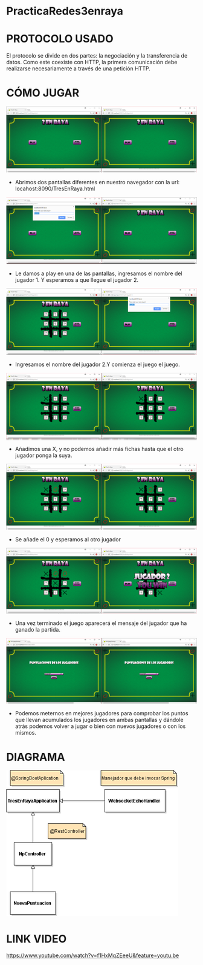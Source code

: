# PracticaRedes3enraya
# PROTOCOLO USADO
El protocolo se divide en dos partes: la negociación y la transferencia de datos. Como este coexiste con HTTP, la primera comunicación debe realizarse necesariamente a través de una petición HTTP.

# CÓMO JUGAR
![Pantalla de inicio](https://github.com/MiguelAngelGalazSanchez/PracticaRedes3enraya/blob/fasev4/imagenesFase4/Pantalla%20de%20inicio.PNG)
+ Abrimos dos pantallas diferentes en nuestro navegador con la url: locahost:8090/TresEnRaya.html

![Jugador1](https://github.com/MiguelAngelGalazSanchez/PracticaRedes3enraya/blob/fasev4/imagenesFase4/Jugador1.PNG)
+ Le damos a play en una de las pantallas, ingresamos el nombre del jugador 1. Y esperamos a que llegue el jugador 2.

![Jugador2](https://github.com/MiguelAngelGalazSanchez/PracticaRedes3enraya/blob/fasev4/imagenesFase4/jugador2.PNG)
+ Ingresamos el nombre del jugador 2.Y comienza el juego el juego.

![Poner_X](https://github.com/MiguelAngelGalazSanchez/PracticaRedes3enraya/blob/fasev4/imagenesFase4/PonerX.PNG)
+ Añadimos una X, y no podemos añadir más fichas hasta que el otro jugador ponga la suya.

![Poner_O](https://github.com/MiguelAngelGalazSanchez/PracticaRedes3enraya/blob/fasev4/imagenesFase4/PonerO.PNG)
+ Se añade el 0 y esperamos al otro jugador

![Ganador2](https://github.com/MiguelAngelGalazSanchez/PracticaRedes3enraya/blob/fasev4/imagenesFase4/GanarJugador2.PNG)
+ Una vez terminado el juego aparecerá el mensaje del jugador que ha ganado la partida.

![MejorJugador](https://github.com/MiguelAngelGalazSanchez/PracticaRedes3enraya/blob/fasev4/imagenesFase4/MejoresJugadores2.PNG)
+ Podemos meternos en mejores jugadores para comprobar los puntos que llevan acumulados los jugadores en ambas pantallas y dándole atrás podemos volver a jugar o bien con nuevos jugadores o con los mismos.

# DIAGRAMA
![Diagrama](https://github.com/MiguelAngelGalazSanchez/PracticaRedes3enraya/blob/fasev4/diagramaws.png)
# LINK VIDEO
https://www.youtube.com/watch?v=f1HxMqZEeeU&feature=youtu.be

